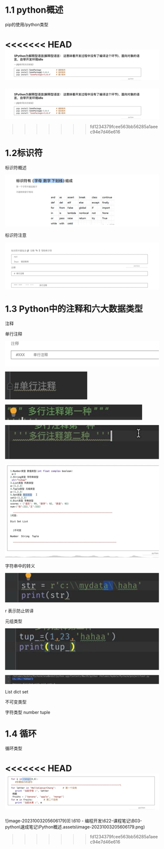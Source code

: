 # 1.1 python概述

pip的使用/python类型

<<<<<<< HEAD
![image-20231003203305024](assets/image-20231003203305024.png)
=======
![image](https://github.com/biancaurendell/python-/blob/main/%E9%80%9F%E6%88%90%E7%AC%94%E8%AE%B0/Python%E6%A6%82%E8%BF%B0.assets/image-20231003203305024.png)
>>>>>>> fd1234379fcee563bb56285a1aeec94e7d46e616

# 1.2标识符

标识符概述

![image-20231003203403126](assets/image-20231003203403126.png)

 标识符注意

![image-20231003203534357](assets/image-20231003203534357.png)

 # 1.3 Python中的注释和六大数据类型

注释

单行注释

![image-20231003203812953](assets/image-20231003203812953.png)

![image-20231003203827233](assets/image-20231003203827233.png)



![image-20231003203841465](assets/image-20231003203841465.png)

![image-20231003203851835](assets/image-20231003203851835.png)

![image-20231003203919763](assets/image-20231003203919763.png)

字符串中的转义

![image-20231003204230668](assets/image-20231003204230668.png)

r 表示防止转译



元组类型 

![image-20231003204336468](assets/image-20231003204336468.png)

![image-20231003204344465](assets/image-20231003204344465.png)

List dict set 

不可变类型

字符类型 number tuple

# 1.4 循环

循环类型

<<<<<<< HEAD
![image-20231003205606179](assets/image-20231003205606179.png)
=======
![image-20231003205606179](E:\610 - 编程开发\622-课程笔记\B03-python\速成笔记\Python概述.assets\image-20231003205606179.png)
>>>>>>> fd1234379fcee563bb56285a1aeec94e7d46e616
